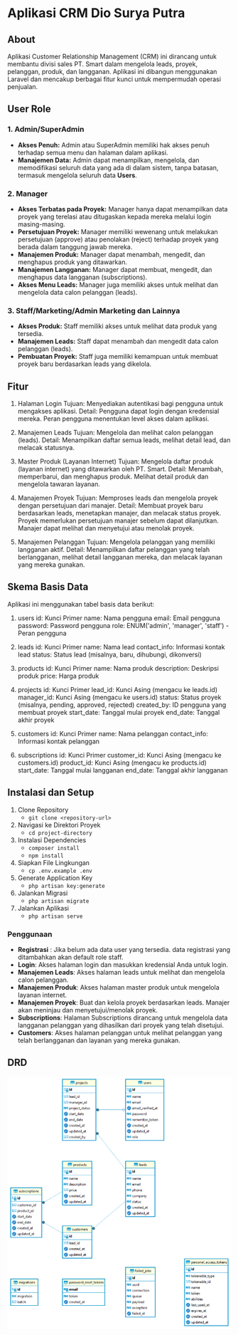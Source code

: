 <!-- <p align="center">
<a href="https://laravel.com" target="_blank">
<img src="https://raw.githubusercontent.com/laravel/art/master/logo-lockup/5%20SVG/2%20CMYK/1%20Full%20Color/laravel-logolockup-cmyk-red.svg" width="400" alt="Laravel Logo">
</a>
</p> -->

<h1>Aplikasi CRM Dio Surya Putra</h1>


## About

Aplikasi Customer Relationship Management (CRM) ini dirancang untuk membantu divisi sales PT. Smart dalam mengelola leads, proyek, pelanggan, produk, dan langganan. Aplikasi ini dibangun menggunakan Laravel dan mencakup berbagai fitur kunci untuk mempermudah operasi penjualan.

## User Role

<h3>1. Admin/SuperAdmin</h3>
<ul>
    <li><strong>Akses Penuh:</strong> Admin atau SuperAdmin memiliki hak akses penuh terhadap semua menu dan halaman dalam aplikasi.</li>
    <li><strong>Manajemen Data:</strong> Admin dapat menampilkan, mengelola, dan memodifikasi seluruh data yang ada di dalam sistem, tanpa batasan, termasuk mengelola seluruh data <strong>Users</strong>.</li>
</ul>

<h3>2. Manager</h3>
<ul>
    <li><strong>Akses Terbatas pada Proyek:</strong> Manager hanya dapat menampilkan data proyek yang terelasi atau ditugaskan kepada mereka melalui login masing-masing.</li>
    <li><strong>Persetujuan Proyek:</strong> Manager memiliki wewenang untuk melakukan persetujuan (approve) atau penolakan (reject) terhadap proyek yang berada dalam tanggung jawab mereka.</li>
    <li><strong>Manajemen Produk:</strong> Manager dapat menambah, mengedit, dan menghapus produk yang ditawarkan.</li>
    <li><strong>Manajemen Langganan:</strong> Manager dapat membuat, mengedit, dan menghapus data langganan (subscriptions).</li>
    <li><strong>Akses Menu Leads:</strong> Manager juga memiliki akses untuk melihat dan mengelola data calon pelanggan (leads).</li>
</ul>

<h3>3. Staff/Marketing/Admin Marketing dan Lainnya</h3>
<ul>
    <li><strong>Akses Produk:</strong> Staff memiliki akses untuk melihat data produk yang tersedia.</li>
    <li><strong>Manajemen Leads:</strong> Staff dapat menambah dan mengedit data calon pelanggan (leads).</li>
    <li><strong>Pembuatan Proyek:</strong> Staff juga memiliki kemampuan untuk membuat proyek baru berdasarkan leads yang dikelola.</li>
</ul>


## Fitur

1. Halaman Login
Tujuan: Menyediakan autentikasi bagi pengguna untuk mengakses aplikasi.
Detail: Pengguna dapat login dengan kredensial mereka. Peran pengguna menentukan level akses dalam aplikasi.

2. Manajemen Leads
Tujuan: Mengelola dan melihat calon pelanggan (leads).
Detail: Menampilkan daftar semua leads, melihat detail lead, dan melacak statusnya.

3. Master Produk (Layanan Internet)
Tujuan: Mengelola daftar produk (layanan internet) yang ditawarkan oleh PT. Smart.
Detail: Menambah, memperbarui, dan menghapus produk. Melihat detail produk dan mengelola tawaran layanan.

4. Manajemen Proyek
Tujuan: Memproses leads dan mengelola proyek dengan persetujuan dari manajer.
Detail: Membuat proyek baru berdasarkan leads, menetapkan manajer, dan melacak status proyek. Proyek memerlukan persetujuan manajer sebelum dapat dilanjutkan. Manajer dapat melihat dan menyetujui atau menolak proyek.

5. Manajemen Pelanggan
Tujuan: Mengelola pelanggan yang memiliki langganan aktif.
Detail: Menampilkan daftar pelanggan yang telah berlangganan, melihat detail langganan mereka, dan melacak layanan yang mereka gunakan.


## Skema Basis Data

Aplikasi ini menggunakan tabel basis data berikut:

1. users
id: Kunci Primer
name: Nama pengguna
email: Email pengguna
password: Password pengguna
role: ENUM('admin', 'manager', 'staff') - Peran pengguna

2. leads
id: Kunci Primer
name: Nama lead
contact_info: Informasi kontak lead
status: Status lead (misalnya, baru, dihubungi, dikonversi)

3. products
id: Kunci Primer
name: Nama produk
description: Deskripsi produk
price: Harga produk

4. projects
id: Kunci Primer
lead_id: Kunci Asing (mengacu ke leads.id)
manager_id: Kunci Asing (mengacu ke users.id)
status: Status proyek (misalnya, pending, approved, rejected)
created_by: ID pengguna yang membuat proyek
start_date: Tanggal mulai proyek
end_date: Tanggal akhir proyek

5. customers
id: Kunci Primer
name: Nama pelanggan
contact_info: Informasi kontak pelanggan

6. subscriptions
id: Kunci Primer
customer_id: Kunci Asing (mengacu ke customers.id)
product_id: Kunci Asing (mengacu ke products.id)
start_date: Tanggal mulai langganan
end_date: Tanggal akhir langganan


## Instalasi dan Setup

<ol>
    <li>Clone Repository
        <ul>
            <li><code>git clone &lt;repository-url&gt;</code></li>
        </ul>
    </li>
    <li>Navigasi ke Direktori Proyek
        <ul>
            <li><code>cd project-directory</code></li>
        </ul>
    </li>
    <li>Instalasi Dependencies
        <ul>
            <li><code>composer install</code></li>
            <li><code>npm install</code></li>
        </ul>
    </li>
    <li>Siapkan File Lingkungan
        <ul>
            <li><code>cp .env.example .env</code></li>
        </ul>
    </li>
    <li>Generate Application Key
        <ul>
            <li><code>php artisan key:generate</code></li>
        </ul>
    </li>
    <li>Jalankan Migrasi
        <ul>
            <li><code>php artisan migrate</code></li>
        </ul>
    </li>
    <li>Jalankan Aplikasi
        <ul>
            <li><code>php artisan serve</code></li>
        </ul>
    </li>
</ol>



### Penggunaan

- <b>Registrasi</b> : Jika belum ada data user yang tersedia. data registrasi yang ditambahkan akan default role staff.
- <b>Login</b>: Akses halaman login dan masukkan kredensial Anda untuk login.
- <b>Manajemen Leads</b>: Akses halaman leads untuk melihat dan mengelola calon pelanggan.
- <b>Manajemen Produk</b>: Akses halaman master produk untuk mengelola layanan internet.
- <b>Manajemen Proyek</b>: Buat dan kelola proyek berdasarkan leads. Manajer akan meninjau dan menyetujui/menolak proyek.
- <b>Subscriptions</b>: Halaman Subscriptions dirancang untuk mengelola data langganan pelanggan yang dihasilkan dari proyek yang telah disetujui.
- <b>Customers</b>: Akses halaman pelanggan untuk melihat pelanggan yang telah berlangganan dan layanan yang mereka gunakan.

## DRD

<p align="center">
<img src="ERD.png" alt="Picture">
</p>
